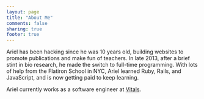 ```yaml
---
layout: page
title: "About Me"
comments: false
sharing: true
footer: true
---
```

Ariel has been hacking since he was 10 years old, building websites to promote publications and make fun of teachers.  In late 2013, after a brief stint in bio research, he made the switch to full-time programming.  With lots of help from the Flatiron School in NYC, Ariel learned Ruby, Rails, and JavaScript, and is now getting paid to keep learning.

Ariel currently works as a software engineer at [Vitals](http://vitals.com).